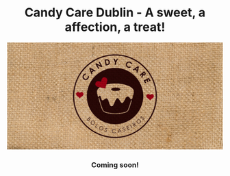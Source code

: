 <div style="text-align: center;">
  <h1>Candy Care Dublin - A sweet, a affection, a treat!</h1>  
  <img src="./readme-files/imgs/candy_care_logo.jpg"/>
  <h3>Coming soon!</h3>
</div>